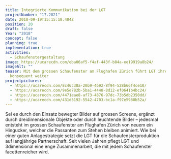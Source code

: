 ```yaml
---
title: Integrierte Kommunikation bei der LGT
projectNumber: "17.2821"
date: 2018-09-19T15:15:18.484Z
position: 20
draft: false
Year: "2018"
concept: false
planning: true
implementation: true
activities:
  - Schaufenstergestaltung
image: https://ucarecdn.com/eba06af5-f4af-443f-b84a-ee19919a8b24/
imageAlt: ""
teaser: Mit dem grossen Schaufenster am Flughafen Zürich führt LGT ihre Kampagne
  konsequent weiter
projectpictures:
  - https://ucarecdn.com/8c46c38a-20b9-4692-8f94-528b66f4ce10/
  - https://ucarecdn.com/9e5e782b-5ba1-4448-8d12-ef0641b4bc24/
  - https://ucarecdn.com/4471eae8-af73-4876-97dc-73b5db2350dd/
  - https://ucarecdn.com/431d5192-5542-4703-bc1a-f97e5980b52a/
---
```

Sei es durch den Einsatz bewegter Bilder auf grossen Screens, ergänzt durch dreidimensionale Objekte oder durch leuchtende Bilder – jedesmal entsteht im grossen Schaufenster am Flughafen Zürich von neuem ein Hingucker, welcher die Passanten zum Stehen bleiben animiert. Wie bei einer guten Anlagestrategie setzt die LGT für die Schaufensterproduktion auf langjährige Partnerschaft. Seit vielen Jahren pflegt LGT und 3dimensional eine enge Zusammenarbeit, die mit jedem Schaufenster facettenreicher wird.
